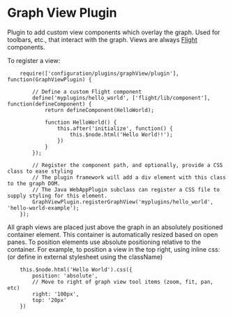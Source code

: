 Graph View Plugin
=================

Plugin to add custom view components which overlay the graph. Used for toolbars, etc., that interact with the graph.
Views are always [Flight](https://github.com/flightjs/flight) components.

To register a view:

        require(['configuration/plugins/graphView/plugin'], function(GraphViewPlugin) {

            // Define a custom Flight component
            define('myplugins/hello_world', ['flight/lib/component'], function(defineComponent) {
                return defineComponent(HelloWorld);

                function HelloWorld() {
                    this.after('initialize', function() {
                        this.$node.html('Hello World!!');
                    })
                }
            });

            // Register the component path, and optionally, provide a CSS class to ease styling
            // The plugin framework will add a div element with this class to the graph DOM.
            // The Java WebAppPlugin subclass can register a CSS file to supply styling for this element.
            GraphViewPlugin.registerGraphView('myplugins/hello_world', 'hello-world-example');
        });

All graph views are placed just above the graph in an absolutely positioned container element. This container is automatically resized based on open panes. To position elements use absolute positioning relative to the container. For example, to position a view in the top right, using inline css: (or define in external stylesheet using the className)

        this.$node.html('Hello World').css({
            position: 'absolute',
            // Move to right of graph view tool items (zoom, fit, pan, etc)
            right: '100px',
            top: '20px'
        })

